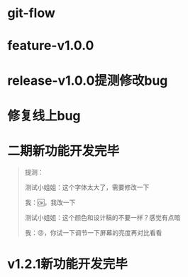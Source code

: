 # git-flow
# feature-v1.0.0
# release-v1.0.0提测修改bug
# 修复线上bug

# 二期新功能开发完毕

> 提测：
>
> 测试小姐姐：这个字体太大了，需要修改一下
>
> 我：🆗，我改一下
>
> 测试小姐姐：这个颜色和设计稿的不要一样？感觉有点暗
>
> 我：😡，你试一下调节一下屏幕的亮度再对比看看

# v1.2.1新功能开发完毕
